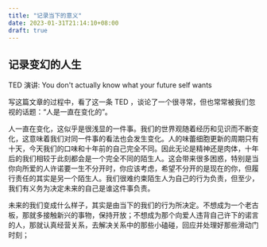 ```yaml
---
title: "记录当下的意义"
date: 2023-01-31T21:14:10+08:00
draft: true
---
```


## 记录变幻的人生

TED 演讲: You don't actually know what your future self wants

写这篇文章的过程中，看了这一条 TED ，谈论了一个很寻常，但也常常被我们忽视的话题：“人是一直在变化的”。

人一直在变化，这似乎是很浅显的一件事。我们的世界观随着经历和见识而不断变化，这意味着我们对同一件事的看法也会发生变化。人的味蕾细胞更新的周期只有十天，今天我们的口味和十年前的自己完全不同。因此无论是精神还是肉体，十年后的我们相较于此刻都会是一个完全不同的陌生人。这会带来很多困惑，特别是当你向所爱的人许诺要一生不分开时，你应该考虑，希望不分开的是现在的你，但履行责任的其实是另一个陌生人。我们很难约束陌生人为自己的行为负责，但至少，我们有义务为决定未来的自己是谁这件事负责。

未来的我们变成什么样子，其实是由当下的我们的行为所决定。不想成为一个老古板，那就多接触新兴的事物，保持开放；不想成为那个向爱人违背自己许下的诺言的人，那就认真经营关系，去解决关系中的那些小磕碰，回应并处理好那些滑动门时刻；